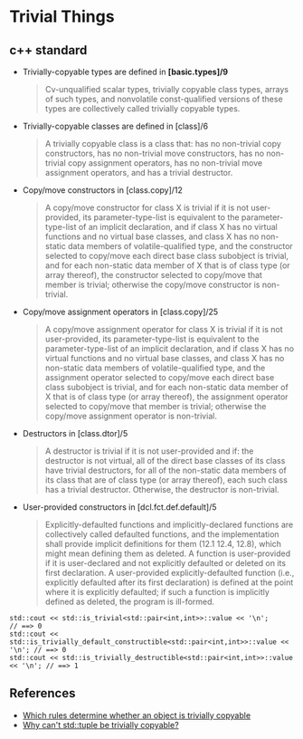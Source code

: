 # Trivial Things

## c++ standard
* Trivially-copyable types are defined in **[basic.types]/9**
  > Cv-unqualified scalar types, trivially copyable class types, arrays of such types, and nonvolatile const-qualified versions of these types are collectively called trivially copyable types.
* Trivially-copyable classes are defined in [class]/6
  > A trivially copyable class is a class that: has no non-trivial copy constructors, has no non-trivial move constructors, has no non-trivial copy assignment operators, has no non-trivial move assignment operators, and has a trivial destructor.
* Copy/move constructors in [class.copy]/12
  > A copy/move constructor for class X is trivial if it is not user-provided, its parameter-type-list is equivalent to the parameter-type-list of an implicit declaration, and if class X has no virtual functions and no virtual base classes, and class X has no non-static data members of volatile-qualified type, and the constructor selected to copy/move each direct base class subobject is trivial, and for each non-static data member of X that is of class type (or array thereof), the constructor selected to copy/move that member is trivial; otherwise the copy/move constructor is non-trivial.
* Copy/move assignment operators in [class.copy]/25
  > A copy/move assignment operator for class X is trivial if it is not user-provided, its parameter-type-list is equivalent to the parameter-type-list of an implicit declaration, and if class X has no virtual functions and no virtual base classes, and class X has no non-static data members of volatile-qualified type, and the assignment operator selected to copy/move each direct base class subobject is trivial, and for each non-static data member of X that is of class type (or array thereof), the assignment operator selected to copy/move that member is trivial; otherwise the copy/move assignment operator is non-trivial.
* Destructors in [class.dtor]/5
  > A destructor is trivial if it is not user-provided and if: the destructor is not virtual, all of the direct base classes of its class have trivial destructors, for all of the non-static data members of its class that are of class type (or array thereof), each such class has a trivial destructor. Otherwise, the destructor is non-trivial.
* User-provided constructors in [dcl.fct.def.default]/5
  > Explicitly-defaulted functions and implicitly-declared functions are collectively called defaulted functions, and the implementation shall provide implicit definitions for them (12.1 12.4, 12.8), which might mean defining them as deleted. A function is user-provided if it is user-declared and not explicitly defaulted or deleted on its first declaration. A user-provided explicitly-defaulted function (i.e., explicitly defaulted after its first declaration) is defined at the point where it is explicitly defaulted; if such a function is implicitly defined as deleted, the program is ill-formed.
  
```
std::cout << std::is_trivial<std::pair<int,int>>::value << '\n';      // ==> 0 
std::cout << std::is_trivially_default_constructible<std::pair<int,int>>::value << '\n'; // ==> 0
std::cout << std::is_trivially_destructible<std::pair<int,int>>::value << '\n'; // ==> 1
```

## References
* [Which rules determine whether an object is trivially copyable](https://stackoverflow.com/questions/30096911/which-rules-determine-whether-an-object-is-trivially-copyable)
* [Why can't std::tuple<int> be trivially copyable?](https://stackoverflow.com/questions/38779985/why-cant-stdtupleint-be-trivially-copyable)

